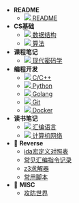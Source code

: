 - **README**
  - [![](https://cdn.jsdelivr.net/gh/AMDyesIntelno/blog_img/Notes/svg/important.svg) README](/README)
- **CS基础**
  - [![](https://cdn.jsdelivr.net/gh/AMDyesIntelno/blog_img/Notes/svg/datastruct.svg) 数据结构](/cs/data_struct)
  - [![](https://cdn.jsdelivr.net/gh/AMDyesIntelno/blog_img/Notes/svg/algorithm.svg) 算法](/cs/algorithm)
- **课程笔记**
  - [![](https://cdn.jsdelivr.net/gh/AMDyesIntelno/blog_img@master/Notes/svg/key.svg) 现代密码学](/subject/现代密码学)
- **编程开发**
  - [![](https://cdn.jsdelivr.net/gh/AMDyesIntelno/blog_img/Notes/svg/cpp-blue.svg) C/C++](/develop/c_cpp)
  - [![](https://cdn.jsdelivr.net/gh/AMDyesIntelno/blog_img/Notes/svg/python.svg) Python](/develop/python)
  - [![](https://cdn.jsdelivr.net/gh/AMDyesIntelno/blog_img/Notes/svg/golang.svg) Golang](/develop/golang)
  - [![](https://cdn.jsdelivr.net/gh/AMDyesIntelno/blog_img/Notes/svg/git.svg) Git](/develop/git)
  - [![](https://cdn.jsdelivr.net/gh/AMDyesIntelno/blog_img/Notes/svg/docker.svg) Docker](/develop/docker)
- **读书笔记**
  - [![](https://cdn.jsdelivr.net/gh/AMDyesIntelno/blog_img/Notes/svg/assembly.svg) 汇编语言](/books/assembly)
  - [![](https://cdn.jsdelivr.net/gh/AMDyesIntelno/blog_img/Notes/svg/internet.svg) 计算机网络](/books/internet)
- 🚩 **Reverse**
  - [ida宏定义对照表](/reverse/ida宏定义对照表)
  - [常见汇编指令记录](/reverse/常见汇编指令记录)
  - [z3求解器](/reverse/z3求解器)
  - [常用脚本](/reverse/常用脚本)
- 🚩 **MISC**
  - [攻防世界](/misc/adworld)